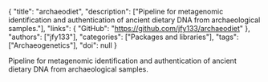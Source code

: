 {
  "title": "archaeodiet",
  "description": ["Pipeline for metagenomic identification and authentication of ancient dietary DNA from archaeological samples."],
  "links": {
    "GitHub": "https://github.com/jfy133/archaeodiet"
  },
  "authors": ["jfy133"],
  "categories": ["Packages and libraries"],
  "tags": ["Archaeogenetics"],
  "doi": null
}

<!-- Generated by csv2md.R – do not edit by hand -->

Pipeline for metagenomic identification and authentication of ancient dietary DNA from archaeological samples.